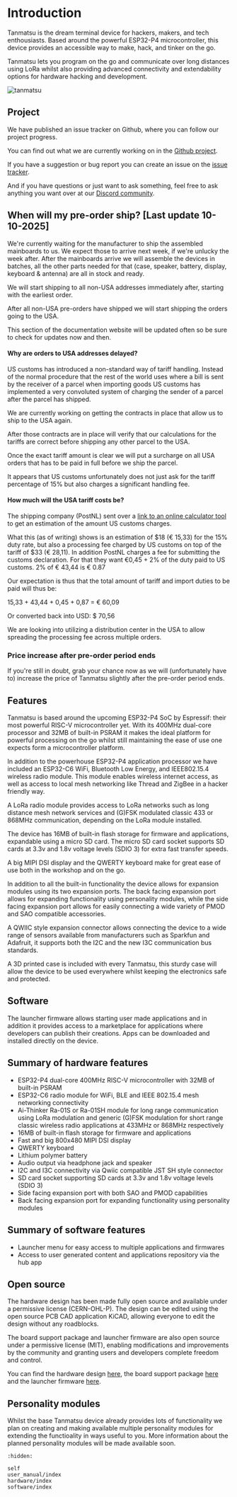 # Introduction

Tanmatsu is the dream terminal device for hackers, makers, and tech enthousiasts. Based around the powerful ESP32-P4 microcontroller, this device provides an accessible way to make, hack, and tinker on the go.

Tanmatsu lets you program on the go and communicate over long distances using LoRa whilst also providing advanced connectivity and extendability options for hardware hacking and development.

![tanmatsu](tanmatsu.png)

## Project

We have published an issue tracker on Github, where you can follow our project progress.

You can find out what we are currently working on in the [Github project](https://github.com/orgs/Nicolai-Electronics/projects/2/views/2).

If you have a suggestion or bug report you can create an issue on the [issue tracker](https://github.com/Nicolai-Electronics/tanmatsu-issue-tracker/issues).

And if you have questions or just want to ask something, feel free to ask anything you want over at our [Discord community](https://discord.gg/KkY6JqNCqT).

## When will my pre-order ship? [Last update 10-10-2025]

We're currently waiting for the manufacturer to ship the assembled mainboards to us. We expect those to arrive next week, if we're unlucky the week after.
After the mainboards arrive we will assemble the devices in batches, all the other parts needed for that (case, speaker, battery, display, keyboard & antenna) are all in stock and ready.

We will start shipping to all non-USA addresses immediately after, starting with the earliest order.

After all non-USA pre-orders have shipped we will start shipping the orders going to the USA.

This section of the documentation website will be updated often so be sure to check for updates now and then.

#### Why are orders to USA addresses delayed?

US customs has introduced a non-standard way of tariff handling. Instead of the normal procedure that the rest of the world uses where a bill is sent by the receiver of a parcel when importing goods US customs has implemented a very convoluted system of charging the sender of a parcel after the parcel has shipped.

We are currently working on getting the contracts in place that allow us to ship to the USA again.

After those contracts are in place will verify that our calculations for the tariffs are correct before shipping any other parcel to the USA.

Once the exact tariff amount is clear we will put a surcharge on all USA orders that has to be paid in full before we ship the parcel.

It appears that US customs unfortunately does not just ask for the tariff percentage of 15% but also charges a significant handling fee.

#### How much will the USA tariff costs be?

The shipping company (PostNL) sent over a [link to an online calculator tool](https://tariffs.flexport.com/?entryDate=2025-09-15&country=NL&advanced=true&kotlinCalculator=true&useApi=true&modeOfTransport=AIR&htsCode=8471900000&value=117&FIELD_CHOSEN_HTS_CODES={"99039406"%3Afalse}&FIELD_CHOSEN_SPIS={}) to get an estimation of the amount US customs charges.

What this (as of writing) shows is an estimation of $18 (€ 15,33) for the 15% duty rate, but also a processing fee charged by US customs on top of the tariff of $33 (€ 28,11). In addition PostNL charges a fee for submitting the customs declaration. For that they want €0,45 + 2% of the duty paid to US customs. 2% of € 43,44 is € 0.87

Our expectation is thus that the total amount of tariff and import duties to be paid will thus be:

15,33 + 43,44 + 0,45 + 0,87 = € 60,09

Or converted back into USD: $ 70,56

We are looking into utilizing a distribution center in the USA to allow spreading the processing fee across multiple orders.

### Price increase after pre-order period ends

If you're still in doubt, grab your chance now as we will (unfortunately have to) increase the price of Tanmatsu slightly after the pre-order period ends.

## Features

Tanmatsu is based around the upcoming ESP32-P4 SoC by Espressif: their most powerful RISC-V microcontroller yet. With its 400MHz dual-core processor and 32MB of built-in PSRAM it makes the ideal platform for powerful processing on the go whilst still maintaining the ease of use one expects form a microcontroller platform.

In addition to the powerhouse ESP32-P4 application processor we have included an ESP32-C6 WiFi, Bluetooth Low Energy, and IEEE802.15.4 wireless radio module. This module enables wireless internet access, as well as access to local mesh networking like Thread and ZigBee in a hacker friendly way.

A LoRa radio module provides access to LoRa networks such as long distance mesh network services and (G)FSK modulated classic 433 or 868MHz communication, depending on the LoRa module installed.

The device has 16MB of built-in flash storage for firmware and applications, expandable using a micro SD card. The micro SD card socket supports SD cards at 3.3v and 1.8v voltage levels (SDIO 3) for extra fast transfer speeds.

A big MIPI DSI display and the QWERTY keyboard make for great ease of use both in the workshop and on the go.

In addition to all the built-in functionality the device allows for expansion modules using its two expansion ports. The back facing expansion port allows for expanding functionality using personality modules, while the side facing expansion port allows for easily connecting a wide variety of PMOD and SAO compatible accessories.

A QWIIC style expansion connector allows connecting the device to a wide range of sensors available from manufacturers such as Sparkfun and Adafruit, it supports both the I2C and the new I3C communication bus standards.

A 3D printed case is included with every Tanmatsu, this sturdy case will allow the device to be used everywhere whilst keeping the electronics safe and protected.

## Software

The launcher firmware allows starting user made applications and in addition it provides access to a marketplace for applications where developers can publish their creations. Apps can be downloaded and installed directly on the device.

## Summary of hardware features

 - ESP32-P4 dual-core 400MHz RISC-V microcontroller with 32MB of built-in PSRAM
 - ESP32-C6 radio module for WiFi, BLE and IEEE 802.15.4 mesh networking connectivity
 - Ai-Thinker Ra-01S or Ra-01SH module for long range communication using LoRa modulation and generic (G)FSK modulation for short range classic wireless radio applications at 433MHz or 868MHz respectively
 - 16MB of built-in flash storage for firmware and applications
 - Fast and big 800x480 MIPI DSI display
 - QWERTY keyboard
 - Lithium polymer battery
 - Audio output via headphone jack and speaker
 - I2C and I3C connectivity via Qwiic compatible JST SH style connector
 - SD card socket supporting SD cards at 3.3v and 1.8v voltage levels (SDIO 3)
 - Side facing expansion port with both SAO and PMOD capabilities
 - Back facing expansion port for expanding functionality using personality modules

## Summary of software features

 - Launcher menu for easy access to multiple applications and firmwares
 - Access to user generated content and applications repository via the hub app

## Open source

The hardware design has been made fully open source and available under a permissive license (CERN-OHL-P). The design can be edited using the open source PCB CAD application KiCAD, allowing everyone to edit the design without any roadblocks.

The board support package and launcher firmware are also open source under a permissive license (MIT), enabling modifications and improvements by the community and granting users and developers complete freedom and control.

You can find the hardware design [here](https://github.com/Nicolai-Electronics/tanmatsu-hardware), the board support package [here](https://github.com/badgeteam/esp32-component-badge-bsp) and the launcher firmware [here](https://github.com/Nicolai-Electronics/tanmatsu-launcher/).

## Personality modules

Whilst the base Tanmatsu device already provides lots of functionality we plan on creating and making available multiple personality modules for extending the functioality in ways useful to you.
More information about the planned personality modules will be made available soon.

```{toctree}
:hidden:

self
user_manual/index
hardware/index
software/index
```
